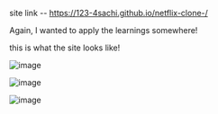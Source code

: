 site link --   https://123-4sachi.github.io/netflix-clone-/

Again, I wanted to apply the learnings somewhere!

this is what the site looks like!

![image](https://github.com/user-attachments/assets/479e5dfb-b40b-4d2b-bb80-666f0f3eeb2a)


![image](https://github.com/user-attachments/assets/b6c36077-1587-4872-a256-72e80252f3cc)

![image](https://github.com/user-attachments/assets/0de4c813-3b6b-454a-86d5-8287e5083b1e)
